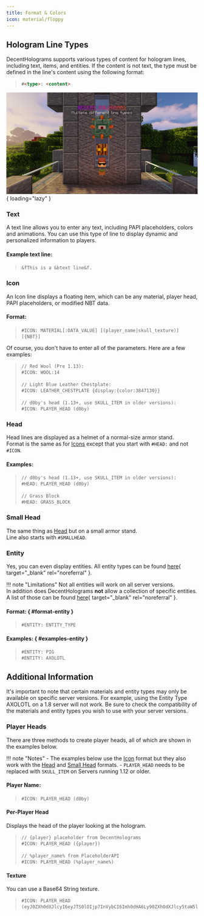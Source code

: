 ```yaml
---
title: Format & Colors
icon: material/floppy
---
```


## Hologram Line Types

DecentHolograms supports various types of content for hologram lines, including text, items, and entities. If the content is not text, the type must be defined in the line's content using the following format:

> ```html
> #<type>: <content>
> ```

![line type examples](../../assets/images/format/line-types.png){ loading="lazy" }

### Text

A text line allows you to enter any text, including PAPI placeholders, colors and animations. You can use this type of line to display dynamic and personalized information to players.

#### Example text line:

> ```
> &fThis is a &btext line&f.
> ```

### Icon

An Icon line displays a floating item, which can be any material, player head, PAPI placeholders, or modified NBT data.

#### Format:

> ```
> #ICON: MATERIAL[:DATA_VALUE] [(player_name|skull_texture)] [{NBT}]
> ```

Of course, you don't have to enter all of the parameters. Here are a few examples:

> ```
> // Red Wool (Pre 1.13):
> #ICON: WOOL:14
> 
> // Light Blue Leather Chestplate:
> #ICON: LEATHER_CHESTPLATE {display:{color:3847130}}
> 
> // d0by's head (1.13+, use SKULL_ITEM in older versions):
> #ICON: PLAYER_HEAD (d0by)
> ```

### Head

Head lines are displayed as a helmet of a normal-size armor stand.  
Format is the same as for [Icons](#icon) except that you start with `#HEAD:` and not `#ICON`.

#### Examples:

> ```
> // d0by's head (1.13+, use SKULL_ITEM in older versions):
> #HEAD: PLAYER_HEAD (d0by)
> 
> // Grass Block
> #HEAD: GRASS_BLOCK
> ```

### Small Head

The same thing as [Head](#head) but on a small armor stand.  
Line also starts with `#SMALLHEAD`.

### Entity

Yes, you can even display entities. All entity types can be found [here](https://hub.spigotmc.org/javadocs/bukkit/org/bukkit/entity/EntityType.html){ target="_blank" rel="noreferral" }.

!!! note "Limitations"
    Not all entities will work on all server versions.  
    In addition does DecentHolograms **not** allow a collection of specific entities. A list of those can be found [here](https://github.com/DecentSoftware-eu/DecentHolograms/blob/main/src/main/java/eu/decentsoftware/holograms/api/utils/entity/DecentEntityType.java){ target="_blank" rel="noreferral" }.

#### Format: { #format-entity }

> ```
> #ENTITY: ENTITY_TYPE
> ```

#### Examples: { #examples-entity }

> ```
> #ENTITY: PIG
> #ENTITY: AXOLOTL
> ```

## Additional Information

It's important to note that certain materials and entity types may only be available on specific server versions. For example, using the Entity Type AXOLOTL on a 1.8 server will not work. Be sure to check the compatibility of the materials and entity types you wish to use with your server versions.

### Player Heads

There are three methods to create player heads, all of which are shown in the examples below.

!!! note "Notes"
    - The examples below use the [Icon](#icon) format but they also work with the [Head](#head) and [Small Head](#small-head) formats.
    - `PLAYER_HEAD` needs to be replaced with `SKULL_ITEM` on Servers running 1.12 or older.

#### Player Name:

> ```
> #ICON: PLAYER_HEAD (d0by)
> ```

#### Per-Player Head

Displays the head of the player looking at the hologram.

> ```
> // {player} placeholder from DecentHolograms
> #ICON: PLAYER_HEAD ({player})
> 
> // %player_name% from PlaceholderAPI
> #ICON: PLAYER_HEAD (%player_name%)
> ```

#### Texture

You can use a Base64 String texture.

> ```
> #ICON: PLAYER_HEAD (eyJ0ZXh0dXJlcyI6eyJTS0lOIjp7InVybCI6Imh0dHA6Ly90ZXh0dXJlcy5taW5lY3JhZnQubmV0L3RleHR1cmUvODE2ZjAwNzNjNTg3MDNkOGQ0MWU1NWUwYTNhYmIwNDJiNzNmOGMxMDViYzQxYzJmMDJmZmUzM2YwMzgzY2YwYSJ9fX0=)
> ```